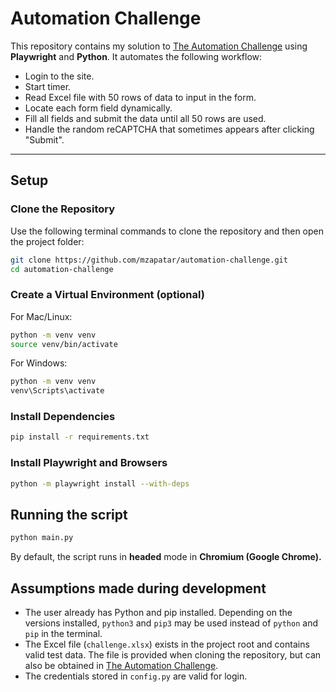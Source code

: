 # Automation Challenge

This repository contains my solution to [The Automation Challenge](https://www.theautomationchallenge.com/) using **Playwright** and **Python**. It automates the following workflow:

- Login to the site.
- Start timer.
- Read Excel file with 50 rows of data to input in the form.
- Locate each form field dynamically.
- Fill all fields and submit the data until all 50 rows are used.
- Handle the random reCAPTCHA that sometimes appears after clicking "Submit".

---

## Setup

### Clone the Repository
Use the following terminal commands to clone the repository and then open the project folder:
```bash
git clone https://github.com/mzapatar/automation-challenge.git
cd automation-challenge
```

### Create a Virtual Environment (optional)
For Mac/Linux:
```bash
python -m venv venv
source venv/bin/activate
```
For Windows:
```bash
python -m venv venv
venv\Scripts\activate
```

### Install Dependencies
```bash
pip install -r requirements.txt
```

### Install Playwright and Browsers
```bash
python -m playwright install --with-deps
```

## Running the script
```bash
python main.py
```
By default, the script runs in **headed** mode in **Chromium (Google Chrome).**

## Assumptions made during development

- The user already has Python and pip installed. Depending on the versions installed, ```python3``` and ```pip3``` may be used instead of ```python``` and ```pip``` in the terminal.
- The Excel file (```challenge.xlsx```) exists in the project root and contains valid test data. The file is provided when cloning the repository, but can also be obtained in [The Automation Challenge](https://www.theautomationchallenge.com/).
- The credentials stored in ```config.py``` are valid for login.